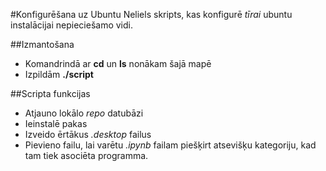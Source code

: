 #Konfigurēšana uz Ubuntu
Neliels skripts, kas konfigurē *tīrai* ubuntu instalācijai nepieciešamo vidi.

##Izmantošana

+ Komandrindā ar **cd** un **ls** nonākam šajā mapē
+ Izpildām **./script**

##Scripta funkcijas

+ Atjauno lokālo *repo* datubāzi
+ Ieinstalē pakas
+ Izveido ērtākus *.desktop* failus
+ Pievieno failu, lai varētu *.ipynb* failam piešķirt atsevišķu kategoriju, kad tam tiek asociēta programma.
